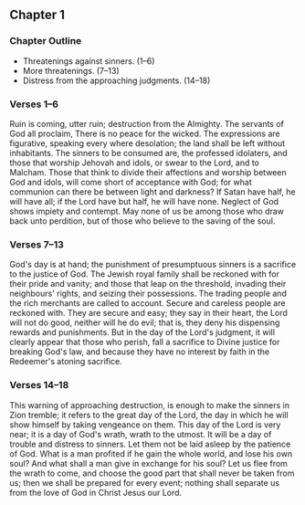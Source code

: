 ## Chapter 1

### Chapter Outline

- Threatenings against sinners. (1–6)
- More threatenings. (7–13)
- Distress from the approaching judgments. (14–18)

### Verses 1–6

Ruin is coming, utter ruin; destruction from the Almighty. The servants of God all proclaim, There is no peace for the wicked. The expressions are figurative, speaking every where desolation; the land shall be left without inhabitants. The sinners to be consumed are, the professed idolaters, and those that worship Jehovah and idols, or swear to the Lord, and to Malcham. Those that think to divide their affections and worship between God and idols, will come short of acceptance with God; for what communion can there be between light and darkness? If Satan have half, he will have all; if the Lord have but half, he will have none. Neglect of God shows impiety and contempt. May none of us be among those who draw back unto perdition, but of those who believe to the saving of the soul.

### Verses 7–13

God's day is at hand; the punishment of presumptuous sinners is a sacrifice to the justice of God. The Jewish royal family shall be reckoned with for their pride and vanity; and those that leap on the threshold, invading their neighbours' rights, and seizing their possessions. The trading people and the rich merchants are called to account. Secure and careless people are reckoned with. They are secure and easy; they say in their heart, the Lord will not do good, neither will he do evil; that is, they deny his dispensing rewards and punishments. But in the day of the Lord's judgment, it will clearly appear that those who perish, fall a sacrifice to Divine justice for breaking God's law, and because they have no interest by faith in the Redeemer's atoning sacrifice.

### Verses 14–18

This warning of approaching destruction, is enough to make the sinners in Zion tremble; it refers to the great day of the Lord, the day in which he will show himself by taking vengeance on them. This day of the Lord is very near; it is a day of God's wrath, wrath to the utmost. It will be a day of trouble and distress to sinners. Let them not be laid asleep by the patience of God. What is a man profited if he gain the whole world, and lose his own soul? And what shall a man give in exchange for his soul? Let us flee from the wrath to come, and choose the good part that shall never be taken from us; then we shall be prepared for every event; nothing shall separate us from the love of God in Christ Jesus our Lord.

